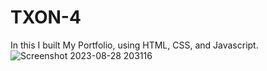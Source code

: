 # TXON-4
In this I built My Portfolio, using HTML, CSS, and Javascript.
![Screenshot 2023-08-28 203116](https://github.com/saikeerthana08/TXON-4/assets/131690009/8e367be6-7dfd-4784-9088-abd4fd11081d)
